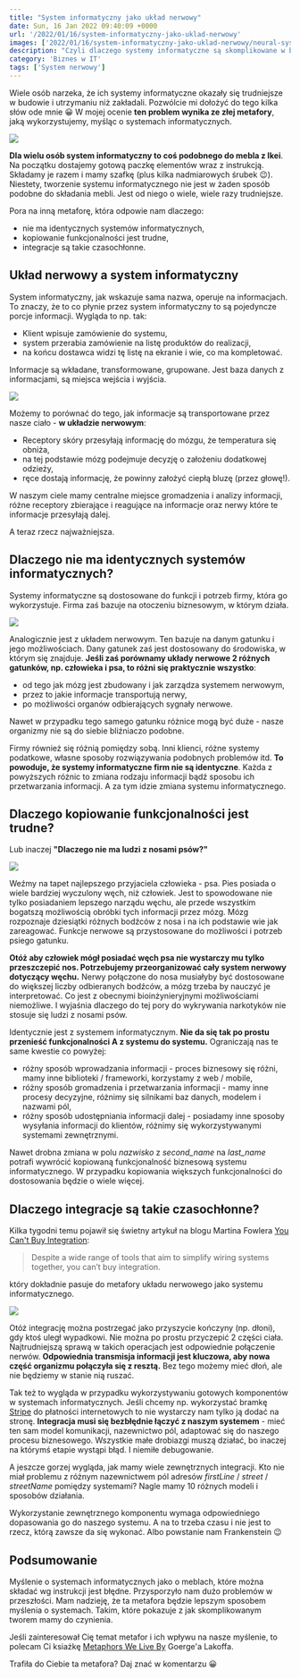 ```yaml
---
title: "System informatyczny jako układ nerwowy"
date: Sun, 16 Jan 2022 09:40:09 +0000
url: '/2022/01/16/system-informatyczny-jako-uklad-nerwowy'
images: ['2022/01/16/system-informatyczny-jako-uklad-nerwowy/neural-system.jpg']
description: "Czyli dlaczego systemy informatyczne są skomplikowane w budowie"
category: 'Biznes w IT'
tags: ['System nerwowy']
---
```

Wiele osób narzeka, że ich systemy informatyczne okazały się trudniejsze w budowie i utrzymaniu niż zakładali. Pozwólcie mi dołożyć do tego kilka słów ode mnie 😀 W mojej ocenie **ten problem wynika ze złej metafory**, jaką wykorzystujemy, myśląc o systemach informatycznych.

[![](ikea.png)](ikea.png)

**Dla wielu osób system informatyczny to coś podobnego do mebla z Ikei**. Na początku dostajemy gotową paczkę elementów wraz z instrukcją. Składamy je razem i mamy szafkę (plus kilka nadmiarowych śrubek 😉). Niestety, tworzenie systemu informatycznego nie jest w żaden sposób podobne do składania mebli. Jest od niego o wiele, wiele razy trudniejsze.

Pora na inną metaforę, która odpowie nam dlaczego:

- nie ma identycznych systemów informatycznych,
- kopiowanie funkcjonalności jest trudne,
- integracje są takie czasochłonne.

## Układ nerwowy a system informatyczny

System informatyczny, jak wskazuje sama nazwa, operuje na informacjach. To znaczy, że to co płynie przez system informatyczny to są pojedyncze porcje informacji. Wygląda to np. tak:

- Klient wpisuje zamówienie do systemu, 
- system przerabia zamówienie na listę produktów do realizacji, 
- na końcu dostawca widzi tę listę na ekranie i wie, co ma kompletować.

Informacje są wkładane, transformowane, grupowane. Jest baza danych z informacjami, są miejsca wejścia i wyjścia.

[![](system-1.jpg)](system-1.jpg)

Możemy to porównać do tego, jak informacje są transportowane przez nasze ciało - **w układzie nerwowym**:

- Receptory skóry przesyłają informację do mózgu, że temperatura się obniża,
- na tej podstawie mózg podejmuje decyzję o założeniu dodatkowej odzieży,
- ręce dostają informację, że powinny założyć ciepłą bluzę (przez głowę!).

W naszym ciele mamy centralne miejsce gromadzenia i analizy informacji, różne receptory zbierające i reagujące na informacje oraz nerwy które te informacje przesyłają dalej.

A teraz rzecz najważniejsza.

## Dlaczego nie ma identycznych systemów informatycznych?

Systemy informatyczne są dostosowane do funkcji i potrzeb firmy, która go wykorzystuje. Firma zaś bazuje na otoczeniu biznesowym, w którym działa.

[![](system-2.jpg)](system-2.jpg)

Analogicznie jest z układem nerwowym. Ten bazuje na danym gatunku i jego możliwościach. Dany gatunek zaś jest dostosowany do środowiska, w którym się znajduje. **Jeśli zaś porównamy układy nerwowe 2 różnych gatunków, np. człowieka i psa, to różni się praktycznie wszystko**:

- od tego jak mózg jest zbudowany i jak zarządza systemem nerwowym,
- przez to jakie informacje transportują nerwy, 
- po możliwości organów odbierających sygnały nerwowe. 
 
Nawet w przypadku tego samego gatunku różnice mogą być duże - nasze organizmy nie są do siebie bliźniaczo podobne. 

 Firmy również się różnią pomiędzy sobą. Inni klienci, różne systemy podatkowe, własne sposoby rozwiązywania podobnych problemów itd. **To powoduje, że systemy informatyczne firm nie są identyczne**. Każda z powyższych różnic to zmiana rodzaju informacji bądź sposobu ich przetwarzania informacji. A za tym idzie zmiana systemu informatycznego.

## Dlaczego kopiowanie funkcjonalności jest trudne?

Lub inaczej **"Dlaczego nie ma ludzi z nosami psów?"**


[![](dog.jpg)](dog.jpg)

Weźmy na tapet najlepszego przyjaciela człowieka - psa. Pies posiada o wiele bardziej wyczulony węch, niż człowiek. Jest to spowodowane nie tylko posiadaniem lepszego narządu węchu, ale przede wszystkim bogatszą możliwością obróbki tych informacji przez mózg. Mózg rozpoznaje dziesiątki różnych bodźców z nosa i na ich podstawie wie jak zareagować. Funkcje nerwowe są przystosowane do możliwości i potrzeb psiego gatunku.

**Otóż aby człowiek mógł posiadać węch psa nie wystarczy mu tylko przeszczepić nos. Potrzebujemy przeorganizować cały system nerwowy dotyczący węchu.** Nerwy połączone do nosa musiałyby być dostosowane do większej liczby odbieranych bodźców, a mózg trzeba by nauczyć je interpretować. Co jest z obecnymi bioinżynieryjnymi możliwościami niemożliwe. I wyjaśnia dlaczego do tej pory do wykrywania narkotyków nie stosuje się ludzi z nosami psów.

Identycznie jest z systemem informatycznym. **Nie da się tak po prostu przenieść funkcjonalności A z systemu do systemu.** Ograniczają nas te same kwestie co powyżej:

- różny sposób wprowadzania informacji - proces biznesowy się różni, mamy inne biblioteki / frameworki, korzystamy z web / mobile,
- różny sposób gromadzenia i przetwarzania informacji - mamy inne procesy decyzyjne, różnimy się silnikami baz danych, modelem i nazwami pól,
- różny sposób udostępniania informacji dalej - posiadamy inne sposoby wysyłania informacji do klientów, różnimy się wykorzystywanymi systemami zewnętrznymi.

Nawet drobna zmiana w polu _nazwisko_ z _second_name_ na _last_name_ potrafi wywrócić kopiowaną funkcjonalność biznesową systemu informatycznego. W przypadku kopiowania większych funkcjonalności do dostosowania będzie o wiele więcej.

## Dlaczego integracje są takie czasochłonne?

Kilka tygodni temu pojawił się świetny artykuł na blogu Martina Fowlera [You Can't Buy Integration](https://martinfowler.com/articles/cant-buy-integration.html):

> Despite a wide range of tools that aim to simplify wiring systems together, you can’t buy integration.

który dokładnie pasuje do metafory układu nerwowego jako systemu informatycznego.

[![](hand.png)](hand.png)

Otóż integrację można postrzegać jako przyszycie kończyny (np. dłoni), gdy ktoś uległ wypadkowi. Nie można po prostu przyczepić 2 części ciała. Najtrudniejszą sprawą w takich operacjach jest odpowiednie połączenie nerwów. **Odpowiednia transmisja informacji jest kluczowa, aby nowa część organizmu połączyła się z resztą.** Bez tego możemy mieć dłoń, ale nie będziemy w stanie nią ruszać.

Tak też to wygląda w przypadku wykorzystywaniu gotowych komponentów w systemach informatycznych. Jeśli chcemy np. wykorzystać bramkę [Stripe](https://stripe.com/en-gb-pl) do płatności internetowych to nie wystarczy nam tylko ją dodać na stronę. **Integracja musi się bezbłędnie łączyć z naszym systemem** - mieć ten sam model komunikacji, nazewnictwo pól, adaptować się do naszego procesu biznesowego. Wszystkie małe drobiazgi muszą działać, bo inaczej na którymś etapie wystąpi błąd. I niemiłe debugowanie.

A jeszcze gorzej wygląda, jak mamy wiele zewnętrznych integracji. Kto nie miał problemu z różnym nazewnictwem pól adresów _firstLine_ / _street_ / _streetName_ pomiędzy systemami? Nagle mamy 10 różnych modeli i sposobów działania.

Wykorzystanie zewnętrznego komponentu wymaga odpowiedniego dopasowania go do naszego systemu. A na to trzeba czasu i nie jest to rzecz, którą zawsze da się wykonać. Albo powstanie nam Frankenstein 😉

## Podsumowanie

Myślenie o systemach informatycznych jako o meblach, które można składać wg instrukcji jest błędne. Przysporzyło nam dużo problemów w przeszłości. Mam nadzieję, że ta metafora będzie lepszym sposobem myślenia o systemach. Takim, które pokazuje z jak skomplikowanym tworem mamy do czynienia.

Jeśli zainteresował Cię temat metafor i ich wpływu na nasze myślenie, to polecam Ci ksiażkę [Metaphors We Live By](https://www.goodreads.com/en/book/show/34459) Goerge'a Lakoffa.

Trafiła do Ciebie ta metafora? Daj znać w komentarzu 😀

